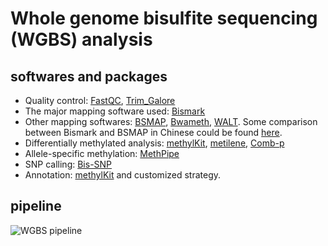 # Whole genome bisulfite sequencing (WGBS) analysis
## softwares and packages
* Quality control: [FastQC](http://www.bioinformatics.babraham.ac.uk/projects/fastqc/), [Trim_Galore](https://www.bioinformatics.babraham.ac.uk/projects/trim_galore/)
* The major mapping software used: [Bismark](http://www.bioinformatics.babraham.ac.uk/projects/bismark/)
* Other mapping softwares: [BSMAP](https://sites.google.com/a/brown.edu/bioinformatics-in-biomed/bsmap-for-methylation), [Bwameth](https://github.com/brentp/bwa-meth), [WALT](https://github.com/smithlabcode/walt).
Some comparison between Bismark and BSMAP in Chinese could be found [here](http://www.biotrainee.com/thread-1510-1-1.html).
* Differentially methylated analysis: [methylKit](https://bioconductor.org/packages/release/bioc/html/methylKit.html), [metilene](https://www.bioinf.uni-leipzig.de/Software/metilene/), [Comb-p](https://github.com/brentp/combined-pvalues)
* Allele-specific methylation: [MethPipe](http://smithlabresearch.org/software/methpipe/)
* SNP calling: [Bis-SNP](http://people.csail.mit.edu/dnaase/bissnp2011/)
* Annotation: [methylKit](https://bioconductor.org/packages/release/bioc/html/methylKit.html) and customized strategy.
## pipeline
![WGBS pipeline](http://f.cl.ly/items/343k422F1s1Y443w3g3L/WGBS.jpg)
